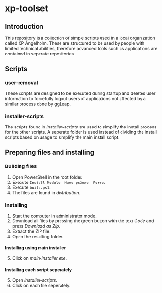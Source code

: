 # xp-toolset

## Introduction

This repository is a collection of simple scripts used in a local organization called XP Ängelholm. These are structured to be used by people with limited technical abilities, therefore advanced tools such as applications are contained in seperate repositories.

## Scripts

### user-removal

These scripts are designed to be executed during startup and deletes user information to forcefully logout users of applications not affected by a similar process done by ggLeap.

### installer-scripts

The scripts found in _installer-scripts_ are used to simplify the install process for the other scripts. A seperate folder is used instead of dividing the install scripts based on usage to simplify the main install script.

## Preparing files and installing

### Building files

1. Open PowerShell in the root folder.
2. Execute `Install-Module -Name ps2exe -Force`.
3. Execute `build.ps1`.
4. The files are found in _distribution_.

### Installing

1. Start the computer in administrator mode.
2. Download all files by pressing the green button with the text _Code_ and press _Download as Zip_.
3. Extract the ZIP file.
4. Open the resulting folder.

#### Installing using main installer

5. Click on _main-installer.exe_.

#### Installing each script seperately

5. Open _installer-scripts_.
6. Click on each file seperately.

